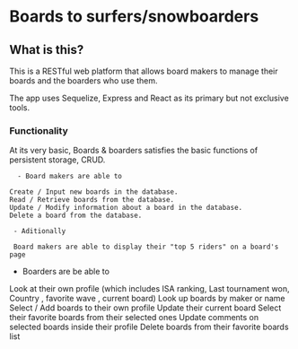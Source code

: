 # Boards to surfers/snowboarders

## What is this? 

This is a RESTful web platform that allows board makers to manage their boards and the boarders who use them. 

The app uses Sequelize, Express and React as its primary but not exclusive tools. 


### Functionality 

 At its very basic, Boards & boarders satisfies the basic functions of persistent storage, CRUD. 

```
  - Board makers are able to  

Create / Input new boards in the database.
Read / Retrieve boards from the database.
Update / Modify information about a board in the database.
Delete a board from the database. 

 - Aditionally 

 Board makers are able to display their "top 5 riders" on a board's page

``` 

  - Boarders are be able to  

Look at their own profile (which includes ISA ranking, Last tournament won, Country , favorite wave , current board)
Look up boards by maker or name 
Select / Add boards to their own profile
Update their current board
Select their favorite boards from their selected ones
Update comments on selected boards inside their profile
Delete boards from their favorite boards list

